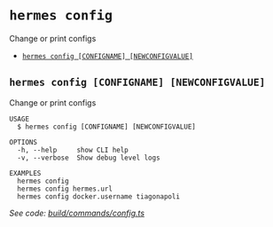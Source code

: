 `hermes config`
===============

Change or print configs

* [`hermes config [CONFIGNAME] [NEWCONFIGVALUE]`](#hermes-config-configname-newconfigvalue)

## `hermes config [CONFIGNAME] [NEWCONFIGVALUE]`

Change or print configs

```
USAGE
  $ hermes config [CONFIGNAME] [NEWCONFIGVALUE]

OPTIONS
  -h, --help     show CLI help
  -v, --verbose  Show debug level logs

EXAMPLES
  hermes config
  hermes config hermes.url
  hermes config docker.username tiagonapoli
```

_See code: [build/commands/config.ts](https://github.com/hermes-serverless/hermes/blob/v0.1.8/build/commands/config.ts)_
